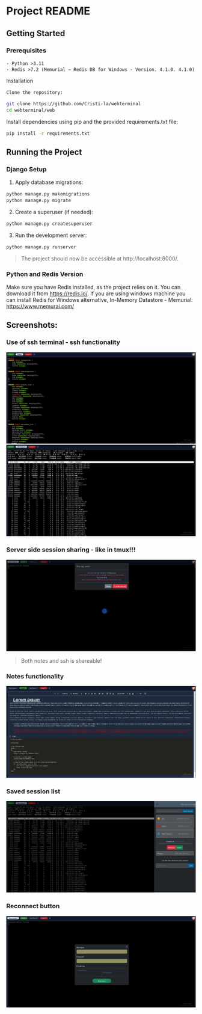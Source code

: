 # Project README

## Getting Started

### Prerequisites

    - Python >3.11
    - Redis >7.2 (Memurial – Redis DB for Windows - Version. 4.1.0. 4.1.0)

Installation

    Clone the repository:

    
```bash
git clone https://github.com/Cristi-la/webterminal
cd webterminal/web
```

Install dependencies using pip and the provided requirements.txt file:

```bash
pip install -r requirements.txt 
```

## Running the Project

### Django Setup

1. Apply database migrations:

```bash
python manage.py makemigrations
python manage.py migrate
```

2. Create a superuser (if needed):

```bash
python manage.py createsuperuser
```

3. Run the development server:

```bash
python manage.py runserver
```

> The project should now be accessible at http://localhost:8000/.

### Python and Redis Version

Make sure you have Redis installed, as the project relies on it. You can download it from https://redis.io/. If you are using windows machine you can install Redis for Windows alternative, In-Memory Datastore - Memurial: https://www.memurai.com/


## Screenshots:

###  Use of ssh terminal - ssh functionality
![vim](img/1.png)
![top](img/2.png)
###  Server side session sharing - like in tmux!!!
![server side session sharing](img/5.png)
> Both notes and ssh is shareable!

###  Notes functionality
![notes](img/6.png)
###  Saved session list
![saved sessions](img/3.png)
###  Reconnect button
![reconect](img/4.png)






